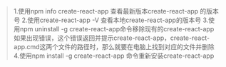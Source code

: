 > 1.使用npm info create-react-app  查看最新版本create-react-app 的版本号
> 2.使用create-react-app -V 查看本地create-react-app的版本号
> 3.使用npm uninstall -g create-react-app命令移除现有的create-react-app
  如果出现错误，这个错误返回并提示create-react-app，create-react-app.cmd这两个文件的路径时，那么就要在电脑上找到对应的文件并删除
> 4.使用npm install -g create-react-app 命令重新安装create-react-app
